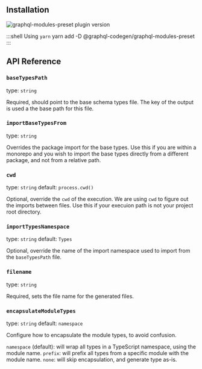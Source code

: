 ## Installation



<img alt="graphql-modules-preset plugin version" src="https://img.shields.io/npm/v/@graphql-codegen/graphql-modules-preset?color=%23e15799&label=plugin&nbsp;version&style=for-the-badge"/>


    
:::shell Using `yarn`
    yarn add -D @graphql-codegen/graphql-modules-preset
:::

## API Reference

### `baseTypesPath`

type: `string`

Required, should point to the base schema types file.
The key of the output is used a the base path for this file.


### `importBaseTypesFrom`

type: `string`

Overrides the package import for the base types. Use this if you are within a monorepo and you wish
to import the base types directly from a different package, and not from a relative path.


### `cwd`

type: `string`
default: `process.cwd()`

Optional, override the `cwd` of the execution. We are using `cwd` to figure out the imports between files. Use this if your execuion path is not your project root directory.


### `importTypesNamespace`

type: `string`
default: `Types`

Optional, override the name of the import namespace used to import from the `baseTypesPath` file.


### `filename`

type: `string`

Required, sets the file name for the generated files.


### `encapsulateModuleTypes`

type: `string`
default: `namespace`

Configure how to encapsulate the module types, to avoid confusion.

`namespace` (default): will wrap all types in a TypeScript namespace, using the module name.
`prefix`: will prefix all types from a specific module with the module name.
`none`: will skip encapsulation, and generate type as-is.
